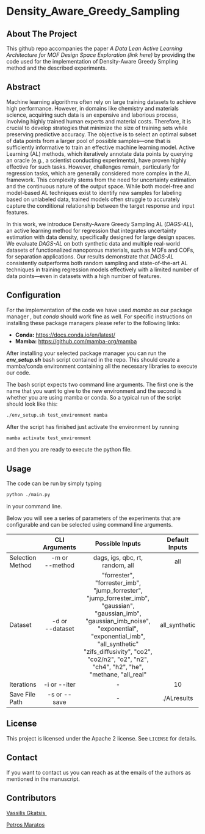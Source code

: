 # Density_Aware_Greedy_Sampling



## About The Project

This github repo accompanies the paper *A Data Lean Active Learning Architecture for MOF Design Space Exploration (link here)* by providing the code used for the implementation of Density-Aware Greedy Smpling  method and the described experiments.



## Abstract

Machine learning algorithms often rely on large training datasets to achieve high performance. However, in domains like chemistry and materials science, acquiring such data is an expensive and laborious process, involving highly trained human experts and material costs. Therefore, it is crucial to develop strategies that minimize the size of training sets while preserving predictive accuracy. The objective is to select an optimal subset of data points from a larger pool of possible samples—one that is sufficiently informative to train an effective machine learning model. Active Learning (AL) methods, which iteratively annotate data points by querying an oracle (e.g., a scientist conducting experiments), have proven highly effective for such tasks. However, challenges remain, particularly for regression tasks, which are generally considered more complex in the AL framework. This complexity stems from the need for uncertainty estimation and the continuous nature of the output space. While both model-free and model-based AL techniques exist to identify new samples for labeling based on unlabeled data, trained models often struggle to accurately capture the conditional relationship between the target response and input features.

In this work, we introduce Density-Aware Greedy Sampling AL (*DAGS-AL*), an active learning method for regression that integrates uncertainty estimation with data density, specifically designed for large design spaces. We evaluate *DAGS-AL* on both synthetic data and multiple real-world datasets of functionalized nanoporous materials, such as MOFs and COFs, for separation applications. Our results demonstrate that *DAGS-AL* consistently outperforms both random sampling and state-of-the-art AL techniques in training regression models effectively with a limited number of data points—even in datasets with a high number of features.



## Configuration

For the implementation of the code we have used *mamba* as our package manager , but *conda* should work fine as well. For specific instructions on installing these package managers please refer to the following links:

- **Conda:**   https://docs.conda.io/en/latest/
- **Mamba:** https://github.com/mamba-org/mamba

After installing your selected package manager you can run the ***env_setup.sh*** bash script contained in the repo. This should create a mamba/conda environment containing all the necessary libraries to execute our code.

The bash script expects two command line arguments. The first one is the name that you want to give to the new environment and the second is whether you are using mamba or conda. So a typical run of the script should look like this:

```bash
./env_setup.sh test_environment mamba
```

After the script has finished just activate the environment by running

```bash
mamba activate test_environment
```

and then you are ready to execute the python file.

## Usage

The code can be run by simply typing 

```bash
python ./main.py
```

in your command line.

Below you will see a series of parameters of the experiments that are configurable and can be selected using command line arguments.

|                  |     CLI Arguments     |                       Possible Inputs                        | Default Inputs |
| ---------------- | :-------------------: | :----------------------------------------------------------: | :------------: |
| Selection Method | -m or <br />--method  |               dags, igs, qbc, rt, random, all                |      all       |
| Dataset          | -d or<br /> --dataset | "forrester", "forrester_imb", "jump_forrester", "jump_forrester_imb", "gaussian", "gaussian_imb", "gaussian_imb_noise", "exponential", "exponential_imb", "all_synthetic"<br />"zifs_diffusivity", "co2", "co2/n2", "o2", "n2", "ch4", "h2", "he", "methane, "all_real" | all_synthetic  |
| Iterations       |     -i or --iter      |                              -                               |       10       |
| Save File Path   |     -s or --save      |                              -                               |  ./ALresults   |



## License

This project is licensed under the Apache 2 license. See `LICENSE` for details.



## Contact

If you want to contact us you can reach as at the emails of the authors as mentioned in the manuscript.



## Contributors

 <a href= "https://github.com/vGkatsis">Vassilis Gkatsis </a> <br />

 <a href= "https://github.com/PMaratos">Petros Maratos</a> <br />
